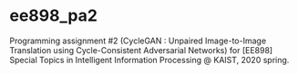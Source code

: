 # ee898_pa2
Programming assignment #2 (CycleGAN : Unpaired Image-to-Image Translation using Cycle-Consistent Adversarial Networks) for [EE898] Special Topics in Intelligent Information Processing<New Deep learning Technology for Computer vision and Robot> @ KAIST, 2020 spring.
